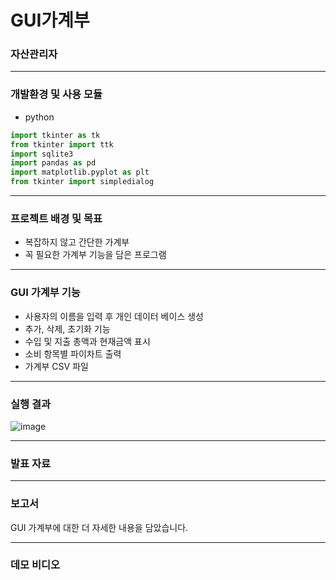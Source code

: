 # GUI가계부
### 자산관리자
***
### 개발환경 및 사용 모듈
* python
```python
import tkinter as tk
from tkinter import ttk
import sqlite3
import pandas as pd
import matplotlib.pyplot as plt
from tkinter import simpledialog
```
***
### 프로젝트 배경 및 목표
* 복잡하지 않고 간단한 가계부
* 꼭 필요한 가계부 기능을 담은 프로그램
***
### GUI 가계부 기능
* 사용자의 이름을 입력 후 개인 데이터 베이스 생성
* 추가, 삭제, 초기화 기능
* 수입 및 지출 총액과 현재금액 표시
* 소비 항목별 파이차트 출력
* 가계부 CSV 파일
***
### 실행 결과
![image](https://user-images.githubusercontent.com/93760723/174279296-7f16bba3-d7da-4d03-b627-677ebaaed2d2.png)
***
### 발표 자료
***
### 보고서
GUI 가계부에 대한 더 자세한 내용을 담았습니다.
***
### 데모 비디오
